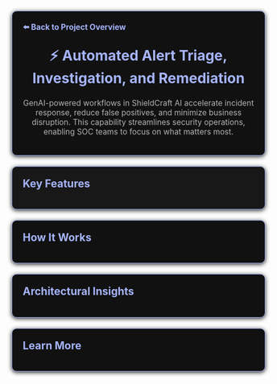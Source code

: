 <section style="border:1px solid #a5b4fc; border-radius:10px; margin:1.5em 0; box-shadow:0 2px 8px #222; padding:1.5em; background:#111; color:#fff;">
<div style="margin-bottom:1.5em;">
  <a href="../../README.md" style="color:#a5b4fc; font-weight:bold; text-decoration:none; font-size:1.1em;">⬅️ Back to Project Overview</a>
</div>
<h1 align="center" style="margin-top:0; font-size:2em; color:#a5b4fc;">⚡ Automated Alert Triage, Investigation, and Remediation</h1>
<div style="color:#b3b3b3; text-align:center; font-size:1.1em; margin-bottom:1em;">
  GenAI-powered workflows in ShieldCraft AI accelerate incident response, reduce false positives, and minimize business disruption. This capability streamlines security operations, enabling SOC teams to focus on what matters most.
</div>
</section>

<section style="border:1px solid #a5b4fc; border-radius:10px; margin:1.5em 0; box-shadow:0 2px 8px #222; padding:1.5em; background:#181818; color:#fff;">
<h2 style="color:#a5b4fc; margin-top:0;">Key Features</h2>
<ul style="color:#b3b3b3;">
</ul></section>

<section style="border:1px solid #a5b4fc; border-radius:10px; margin:1.5em 0; box-shadow:0 2px 8px #222; padding:1.5em; background:#111; color:#fff;">
<h2 style="color:#a5b4fc; margin-top:0;">How It Works</h2>
<ul style="color:#b3b3b3;">
</ul></section>

<section style="border:1px solid #a5b4fc; border-radius:10px; margin:1.5em 0; box-shadow:0 2px 8px #222; padding:1.5em; background:#111; color:#fff;">
<h2 style="color:#a5b4fc; margin-top:0;">Architectural Insights</h2>
<ul style="color:#b3b3b3;">
</ul></section>

<section style="border:1px solid #a5b4fc; border-radius:10px; margin:1.5em 0; box-shadow:0 2px 8px #222; padding:1.5em; background:#111; color:#fff;">
<h2 style="color:#a5b4fc; margin-top:0;">Learn More</h2>
<ul style="color:#b3b3b3;">
</ul></section>

